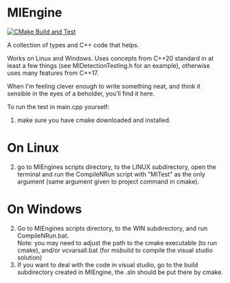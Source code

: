 # MIEngine
[![CMake Build and Test](https://github.com/oSketchMastah/MIEngine/actions/workflows/cmake.yml/badge.svg)](https://github.com/oSketchMastah/MIEngine/actions/workflows/cmake.yml)

A collection of types and C++ code that helps.

Works on Linux and Windows. 
Uses concepts from C++20 standard in at least a few things (see MIDetectionTesting.h for an example), otherwise uses many features from C++17.

When I'm feeling clever enough to write something neat, and think it sensible in the eyes of a beholder, you'll find it here.

To run the test in main.cpp yourself:
  1. make sure you have cmake downloaded and installed.

# On Linux
  2. go to MIEngines scripts directory, to the LINUX subdirectory, open the terminal and run the CompileNRun script with "MITest" as the only argument (same argument given to project command in cmake).
# On Windows
  2. Go to MIEngines scripts directory, to the WIN subdirectory, and run CompileNRun.bat.   
      Note: you may need to adjust the path to the cmake executable (to run cmake), and/or vcvarsall.bat (for msbuild to compile the visual studio solution)
  3. If you want to deal with the code in visual studio, go to the build subdirectory created in MIEngine, the .sln should be put there by cmake.
